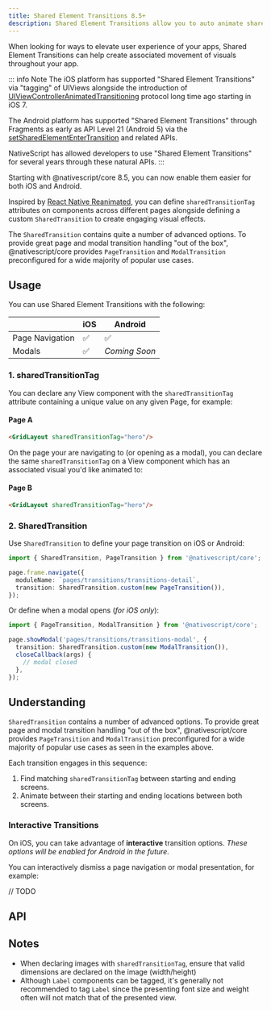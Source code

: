 ```yaml
---
title: Shared Element Transitions 8.5+
description: Shared Element Transitions allow you to auto animate shared elements from one screen to the next allowing you to deliver smooth navigational experiences.
---
```


When looking for ways to elevate user experience of your apps, Shared Element Transitions can help create associated movement of visuals throughout your app.

::: info Note
The iOS platform has supported "Shared Element Transitions" via "tagging" of UIViews alongside the introduction of [UIViewControllerAnimatedTransitioning](UIViewControllerAnimatedTransitioning) protocol long time ago starting in iOS 7.

The Android platform has supported "Shared Element Transitions" through Fragments as early as API Level 21 (Android 5) via the [setSharedElementEnterTransition](https://developer.android.com/reference/android/app/Fragment#setSharedElementEnterTransition(android.transition.Transition)) and related APIs.

NativeScript has allowed developers to use "Shared Element Transitions" for several years through these natural APIs.
:::

Starting with @nativescript/core 8.5, you can now enable them easier for both iOS and Android.

Inspired by [React Native Reanimated](https://docs.swmansion.com/react-native-reanimated/docs/api/sharedElementTransitions/), you can define `sharedTransitionTag` attributes on components across different pages alongside defining a custom `SharedTransition` to create engaging visual effects.

The `SharedTransition` contains quite a number of advanced options. To provide great page and modal transition handling "out of the box", @nativescript/core provides `PageTransition` and `ModalTransition` preconfigured for a wide majority of popular use cases. 

## Usage

You can use Shared Element Transitions with the following:

|       | iOS      | Android |
| ----------- | ----------- | ----------- |
| Page Navigation      | ✅       | ✅        |
| Modals   | ✅    | *Coming Soon*        |

### 1. sharedTransitionTag

You can declare any View component with the `sharedTransitionTag` attribute containing a unique value on any given Page, for example:

#### Page A

```html
<GridLayout sharedTransitionTag="hero"/>
```

On the page your are navigating to (or opening as a modal), you can declare the same `sharedTransitionTag` on a View component which has an associated visual you'd like animated to:

#### Page B

```html
<GridLayout sharedTransitionTag="hero"/>
```

### 2. SharedTransition

Use `SharedTransition` to define your page transition on iOS or Android:

```ts
import { SharedTransition, PageTransition } from '@nativescript/core';

page.frame.navigate({
  moduleName: `pages/transitions/transitions-detail`,
  transition: SharedTransition.custom(new PageTransition()),
});
```

Or define when a modal opens (*for iOS only*):

```ts
import { PageTransition, ModalTransition } from '@nativescript/core';

page.showModal('pages/transitions/transitions-modal', {
  transition: SharedTransition.custom(new ModalTransition()),
  closeCallback(args) {
    // modal closed
  },
});
```

## Understanding

`SharedTransition` contains a number of advanced options. To provide great page and modal transition handling "out of the box", @nativescript/core provides `PageTransition` and `ModalTransition` preconfigured for a wide majority of popular use cases as seen in the examples above.

Each transition engages in this sequence:
1. Find matching `sharedTransitionTag` between starting and ending screens.
2. Animate between their starting and ending locations between both screens.

### Interactive Transitions

On iOS, you can take advantage of **interactive** transition options. *These options will be enabled for Android in the future.*

You can interactively dismiss a page navigation or modal presentation, for example:

// TODO


## API


## Notes

- When declaring images with `sharedTransitionTag`, ensure that valid dimensions are declared on the image (width/height)
- Although `Label` components can be tagged, it's generally not recommended to tag `Label` since the presenting font size and weight often will not match that of the presented view.